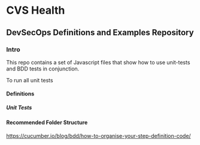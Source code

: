 # CVS Health

## DevSecOps Definitions and Examples Repository

### Intro

This repo contains a set of Javascript files that show how to use unit-tests and BDD tests in conjunction.

To run all unit tests

#### Definitions

##### Unit Tests

#### Recommended Folder Structure

https://cucumber.io/blog/bdd/how-to-organise-your-step-definition-code/
